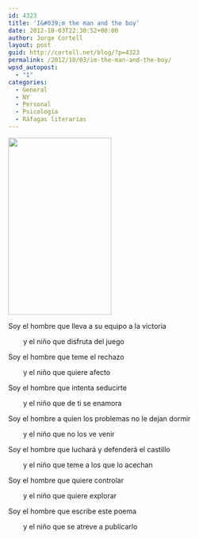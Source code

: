 ```yaml
---
id: 4323
title: 'I&#039;m the man and the boy'
date: 2012-10-03T22:30:52+00:00
author: Jorge Cortell
layout: post
guid: http://cortell.net/blog/?p=4323
permalink: /2012/10/03/im-the-man-and-the-boy/
wpsd_autopost:
  - "1"
categories:
  - General
  - NY
  - Personal
  - Psicología
  - Ráfagas literarias
---
```

<img class="aligncenter" title="Man boy" src="https://lh3.googleusercontent.com/--H6I79U6AIE/UGyoF4cNWAI/AAAAAAAAGWo/rxViRV8x8dU/s594/20121003_170154.jpg" alt="" width="208" height="356" />

Soy el hombre que lleva a su equipo a la victoria

<p style="padding-left: 30px">
  y el niño que disfruta del juego
</p>

Soy el hombre que teme el rechazo

<p style="padding-left: 30px">
  y el niño que quiere afecto
</p>

Soy el hombre que intenta seducirte

<p style="padding-left: 30px">
  y el niño que de ti se enamora
</p>

Soy el hombre a quien los problemas no le dejan dormir

<p style="padding-left: 30px">
  y el niño que no los ve venir
</p>

Soy el hombre que luchará y defenderá el castillo

<p style="padding-left: 30px">
  y el niño que teme a los que lo acechan
</p>

Soy el hombre que quiere controlar

<p style="padding-left: 30px">
  y el niño que quiere explorar
</p>

Soy el hombre que escribe este poema

<p style="padding-left: 30px">
  y el niño que se atreve a publicarlo
</p>
